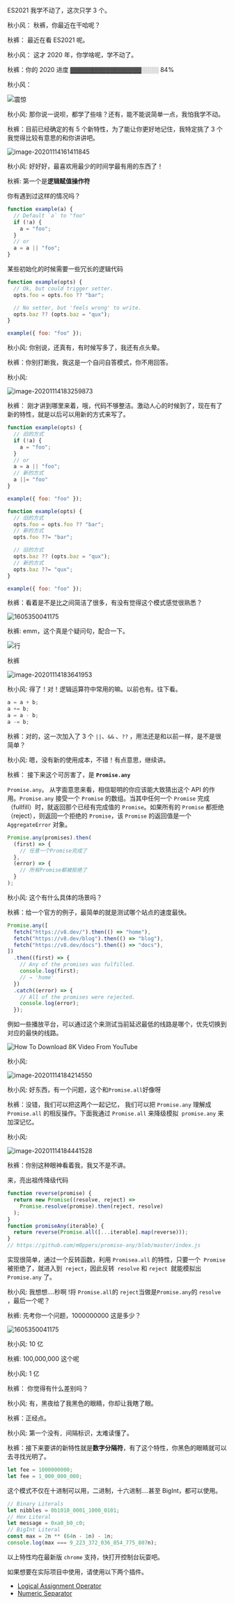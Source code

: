 



ES2021 我学不动了，这次只学 3 个。

秋小风： 秋裤，你最近在干哈呢？

秋裤： 最近在看 ES2021 呢。

秋小风： 这才 2020 年，你学啥呢，学不动了。

秋裤：你的 2020 进度 ▓▓▓▓▓▓▓▓▓▓▓▓▓▓▓▓░░░░ 84%

秋小风：

![震惊](https://i02piccdn.sogoucdn.com/1145ffcb1f02e018)

秋小风:  那你说一说呗，都学了些啥？还有，能不能说简单一点，我怕我学不动。

秋裤：目前已经确定的有 5 个新特性，为了能让你更好地记住，我特定挑了 3 个我觉得比较有意思的和你讲讲吧。

![image-20201114161411845](https://s3.qiufeng.blue/blog/image-20201114161411845.png?imageView2/0/q/75|watermark/1/image/aHR0cHM6Ly9zMy5xaXVmZW5naC5jb20vd2F0ZXJtYXJrL3dhdGVybWFyay5wbmc=/dissolve/50/gravity/SouthEast/dx/0/dy/0)

秋小风: 好好好，最喜欢用最少的时间学最有用的东西了！

秋裤: 第一个是**逻辑赋值操作符**



你有遇到过这样的情况吗？

```js
function example(a) {
  // Default `a` to "foo"
  if (!a) {
    a = "foo";
  }
  // or
  a = a || "foo";
}
```

某些初始化的时候需要一些冗长的逻辑代码

```js
function example(opts) {
  // Ok, but could trigger setter.
  opts.foo = opts.foo ?? "bar";

  // No setter, but 'feels wrong' to write.
  opts.baz ?? (opts.baz = "qux");
}

example({ foo: "foo" });
```

秋小风: 你别说，还真有，有时候写多了，我还有点头晕。

秋裤：你别打断我，我这是一个自问自答模式，你不用回答。

秋小风: 

![image-20201114183259873](https://s3.qiufeng.blue/blog/image-20201114183259873.png)

秋裤： 刚才讲到哪里来着，哦，代码不够整洁。激动人心的时候到了，现在有了新的特性，就是以后可以用新的方式来写了。


```js
function example(opts) {
  // 旧的方式
  if (!a) {
    a = "foo";
  }
  // or
  a = a || "foo";
  // 新的方式
  a ||= "foo"
}

example({ foo: "foo" });
```

```js
function example(opts) {
  // 旧的方式
  opts.foo = opts.foo ?? "bar";
  // 新的方式
  opts.foo ??= "bar";

  // 旧的方式
  opts.baz ?? (opts.baz = "qux");
  // 新的方式
  opts.baz ??= "qux";
}

example({ foo: "foo" });
```

秋裤：看着是不是比之间简洁了很多，有没有觉得这个模式感觉很熟悉？

![1605350041175](https://s3.qiufeng.blue/blog/1605350041175.jpg)

秋裤: emm，这个真是个疑问句，配合一下。

![行](https://img04.sogoucdn.com/app/a/100520093/e18d20c94006dfe0-0381536966d1161a-01baa825788409c60f3f040e63e32efe.jpg)

秋裤

![image-20201114183641953](https://s3.qiufeng.blue/blog/image-20201114183641953.png)

秋小风: 得了！对！逻辑运算符中常用的嘛。以前也有。往下看。

```js
a = a + b;
a += b;
a = a - b;
a -= b;
```

秋裤：对的，这一次加入了 3 个 `||`、`&&` 、`??` ，用法还是和以前一样，是不是很简单？

秋小风:  嗯，没有新的使用成本，不错！有点意思，继续讲。

秋裤： 接下来这个可厉害了，是 **`Promise.any`**

`Promise.any`。 从字面意思来看，相信聪明的你应该能大致猜出这个 API 的作用。`Promise.any` 接受一个 `Promise` 的数组。当其中任何一个 `Promise` 完成（fullfill）时，就返回那个已经有完成值的 `Promise`。如果所有的 `Promise` 都拒绝（reject），则返回一个拒绝的 `Promise`，该 `Promise` 的返回值是一个 `AggregateError` 对象。

```js
Promise.any(promises).then(
  (first) => {
    // 任意一个Promise完成了
  },
  (error) => {
    // 所有Promise都被拒绝了
  }
);
```

秋小风: 这个有什么具体的场景吗？

秋裤：给一个官方的例子，最简单的就是测试哪个站点的速度最快。

```js
Promise.any([
  fetch("https://v8.dev/").then(() => "home"),
  fetch("https://v8.dev/blog").then(() => "blog"),
  fetch("https://v8.dev/docs").then(() => "docs"),
])
  .then((first) => {
    // Any of the promises was fulfilled.
    console.log(first);
    // → 'home'
  })
  .catch((error) => {
    // All of the promises were rejected.
    console.log(error);
  });
```

例如一些播放平台，可以通过这个来测试当前延迟最低的线路是哪个，优先切换到对应的最快的线路。

![How To Download 8K Video From YouTube](https://encrypted-tbn0.gstatic.com/images?q=tbn%3AANd9GcQsN3Ra0ns-jPcyxbYEhZP6rD5_UYXEWYntdg&usqp=CAU)

秋小风:

![image-20201114184214550](https://s3.qiufeng.blue/blog/image-20201114184214550.png)

秋小风:  好东西，有一个问题，这个和` Promise.all `好像呀

秋裤：没错，我们可以把这两个一起记忆， 我们可以把 `Promise.any` 理解成 `Promise.all` 的相反操作。下面我通过 `Promise.all` 来降级模拟` promise.any` 来加深记忆。

秋小风: 

![image-20201114184441528](https://s3.qiufeng.blue/blog/image-20201114184441528.png)

秋裤：你别这种眼神看着我，我又不是不讲。

来，亮出祖传降级代码

```js
function reverse(promise) {
  return new Promise((resolve, reject) =>
    Promise.resolve(promise).then(reject, resolve)
  );
}
function promiseAny(iterable) {
  return reverse(Promise.all([...iterable].map(reverse)));
}
// https://github.com/m0ppers/promise-any/blob/master/index.js
```

实现很简单，通过一个反转函数，利用 `Promisea.all` 的特性，只要一个` Promise` 被拒绝了，就进入到` reject`，因此反转` resolve` 和 `reject `就能模拟出 `Promise.any` 了。

秋小风: 我想想....秒啊 !将 `Promise.all`的 `reject`当做是`Promise.any`的 `resolve` ，最后一个呢？

秋裤: 先考你一个问题，1000000000 这是多少？

![1605350041175](https://s3.qiufeng.blue/blog/1605350041175.jpg)

秋小风: 10 亿

秋裤: 100,000,000 这个呢

秋小风: 1 亿

秋裤： 你觉得有什么差别吗？

秋小风: 有，黑夜给了我黑色的眼睛，你却让我瞎了眼。

秋裤：正经点。

秋小风: 第一个没有`, `间隔标识，太难读懂了。

秋裤：接下来要讲的新特性就是**数字分隔符**，有了这个特性，你黑色的眼睛就可以去寻找光明了。

```js
let fee = 1000000000;
let fee = 1_000_000_000;
```

这个模式不仅在十进制可以用，二进制，十六进制....甚至 BigInt，都可以使用。

```js
// Binary Literals
let nibbles = 0b1010_0001_1000_0101;
// Hex Literal
let message = 0xa0_b0_c0;
// BigInt Literal
const max = 2n ** (64n - 1n) - 1n;
console.log(max === 9_223_372_036_854_775_807n);
```

以上特性均在最新版 `chrome` 支持，快打开控制台玩耍吧。

如果想要在实际项目中使用，请使用以下两个插件。

- [Logical Assignment Operator](https://babeljs.io/docs/en/babel-plugin-proposal-logical-assignment-operators)
- [Numeric Separator](https://babeljs.io/docs/en/babel-plugin-proposal-numeric-separator)
